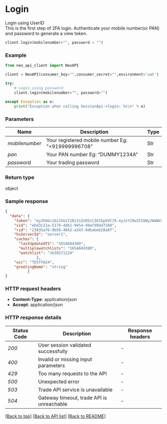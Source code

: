 # **Login**
Login using UserID<br/>
This is the first step of 2FA login. Authenticate your mobile number(or PAN) and password to generate a view token.

```python
client.login(mobilenumber="", password = "")
```

### Example


```python
from neo_api_client import NeoAPI

client = NeoAPI(consumer_key="",consumer_secret="",environment='uat')

try:
    # Login using password
    client.login(mobilenumber="", password="")
    
except Exception as e:
    print("Exception when calling SessionApi->login: %s\n" % e)
```
### Parameters

| Name           | Description                                                        | Type   |
|----------------|--------------------------------------------------------------------|--------|
| *mobilenumber* | Your registered mobile number Eg: "+919999996708"                  | Str    |
| *pan*          | Your PAN number Eg: “DUMMY1234A”                                   | Str    |
| *password*     | Your trading password                                              | Str    |

### Return type

object

### Sample response
```json
{
  "data": {
    "token": "eyJhbGciOiJSUzI1NiIsInR5cCI6IkpXVCJ9.eyJzY29wZSI6WyJWaWV3Il0sImV4cCI6MTY1NTgwNjMyOCwianRpIjoiNjFjMmE4MTUtMzQ0ZS00YWMwLThiZmEtZTVjYmFiNzAyNmEzIiwiaWF0IjoxNjU1ODAyNzI4LCJpc3MiOiJsb2dpbi1zZXJ2aWNlIiwic3ViIjoiVEVTVFlBMjQiLCJmZXRjaGNhY2hpbmdydWxlIjowLCJjYXRlZ29yaXNhdGlvbiI6IiJ9.bgui3u2Rw75RfIgCVH2dBV7YJ6xq0Y-BKiZ2ukzZF1NlDFsVQ1EYqK6Mpn8juwN6pLHHBaMQh4RiGtufcu5IxDQtzka-kSyL_7KAYMatKZECCxerETsjNCdNw6u0CIvt9X9T1RNztrBpkKDxwmxlw6RKJireISX9698z4fLykziO9lEpbd0aGJRfvZ4c3e9-gQ4i1TKg_WEXDwKU9oVcTSHJqQGjL7b5l90kbDUvfDtt3MPfoyNhetDsR-8GC5-N9uPViLGwtJXNJLh_HBL0jHC-yNgxYLSqJddqrsI-lv2nurwmu_pOGqh14pO1ohP4rw9CfJnFvFvRwH--vUiH2w",
    "sid": "ebd3c21a-5174-4db1-9454-d9afd94d7340",
    "rid": "23835a76-9b50-4842-a343-0dbabeb20a8f",
    "hsServerId": "server1",
    "caches": {
      "lastUpdatedTS": "1654684389",
      "multiplewatchlists": "1654684389",
      "watchlist": "1638271224"
              },
    "ucc": "TESTYA24",
    "greetingName": "string"
          }
}
```

### HTTP request headers

 - **Content-Type**: application/json
 - **Accept**: application/json

### HTTP response details

| Status Code | Description                               | Response headers |
|-------------|-------------------------------------------|------------------|
| *200*       | User session validated successfully       | -                |
| *400*       | Invalid or missing input parameters       | -                |
| *429*       | Too many requests to the API              | -                |
| *500*       | Unexpected error                          | -                |
| *503*       | Trade API service is unavailable          | -                |
| *504*       | Gateway timeout, trade API is unreachable | -                |

[[Back to top]](#) [[Back to API list]](../README.md#documentation-for-api-endpoints) [[Back to README]](../README.md)
